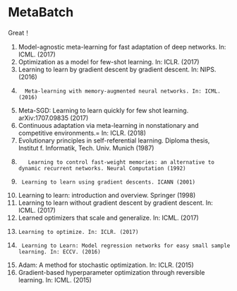 # MetaBatch

Great！
1. Model-agnostic meta-learning for fast adaptation of deep networks. In: ICML. (2017) 
2. Optimization as a model for few-shot learning. In: ICLR. (2017) 
3. Learning to learn by gradient descent by gradient descent. In: NIPS. (2016) 
4.       Meta-learning with memory-augmented neural networks. In: ICML. (2016) 
5. Meta-SGD: Learning to learn quickly for few shot learning. arXiv:1707.09835 (2017) 
6. Continuous adaptation via meta-learning in nonstationary and competitive environments.= In: ICLR. (2018) 
7.  Evolutionary principles in self-referential learning. Diploma thesis, Institut f. Informatik, Tech. Univ. Munich (1987) 
8.        Learning to control fast-weight memories: an alternative to dynamic recurrent networks. Neural Computation (1992) 
9.      Learning to learn using gradient descents. ICANN (2001) 
10.   Learning to learn: introduction and overview. Springer (1998) 
11.    Learning to learn without gradient descent by gradient descent. In: ICML. (2017) 
12.    Learned optimizers that scale and generalize. In: ICML. (2017)
13.     Learning to optimize. In: ICLR. (2017)
14.      Learning to Learn: Model regression networks for easy small sample learning. In: ECCV. (2016) 
15.    Adam: A method for stochastic optimization. In: ICLR. (2015) 
16.    Gradient-based hyperparameter optimization through reversible learning. In: ICML. (2015)